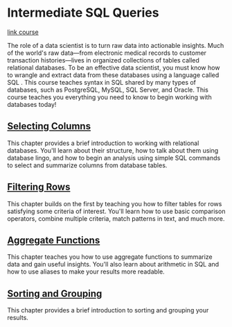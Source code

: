 # Intermediate SQL Queries

[link course](https://app.datacamp.com/learn/courses/intermediate-sql-queries)

The role of a data scientist is to turn raw data into actionable insights. Much of the world's raw data—from electronic medical records to customer transaction histories—lives in organized collections of tables called relational databases. To be an effective data scientist, you must know how to wrangle and extract data from these databases using a language called SQL . This course teaches syntax in SQL shared by many types of databases, such as PostgreSQL, MySQL, SQL Server, and Oracle. This course teaches you everything you need to know to begin working with databases today! 


## [Selecting Columns](./01_selecting_columns/)

This chapter provides a brief introduction to working with relational databases. You'll learn about their structure, how to talk about them using database lingo, and how to begin an analysis using simple SQL commands to select and summarize columns from database tables.  

## [Filtering Rows](./02_filtering_rows/)

This chapter builds on the first by teaching you how to filter tables for rows satisfying some criteria of interest. You'll learn how to use basic comparison operators, combine multiple criteria, match patterns in text, and much more. 

## [Aggregate Functions](./03_aggregate_functions/)

This chapter teaches you how to use aggregate functions to summarize data and gain useful insights. You'll also learn about arithmetic in SQL and how to use aliases to make your results more readable. 

## [Sorting and Grouping](./04_sorting_and_grouping/)

This chapter provides a brief introduction to sorting and grouping your results. 